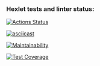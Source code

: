 ### Hexlet tests and linter status:
[![Actions Status](https://github.com/ArtyySz/frontend-project-46/actions/workflows/hexlet-check.yml/badge.svg)](https://github.com/ArtyySz/frontend-project-46/actions)

[![asciicast](https://asciinema.org/a/qgZR8pLhrRuQue6bgXfnqcpz1.svg)](https://asciinema.org/a/qgZR8pLhrRuQue6bgXfnqcpz1)

[![Maintainability](https://api.codeclimate.com/v1/badges/2992aa5c190fa63358f6/maintainability)](https://codeclimate.com/github/ArtyySz/frontend-project-46/maintainability)

[![Test Coverage](https://api.codeclimate.com/v1/badges/2992aa5c190fa63358f6/test_coverage)](https://codeclimate.com/github/ArtyySz/frontend-project-46/test_coverage)